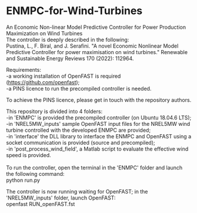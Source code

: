 # ENMPC-for-Wind-Turbines
An Economic Non-linear Model Predictive Controller for Power Production Maximization on Wind Turbines<br />
The controller is deeply described in the following:<br />
Pustina, L., F. Biral, and J. Serafini. "A novel Economic Nonlinear Model Predictive Controller for power maximisation on wind turbines." Renewable and Sustainable Energy Reviews 170 (2022): 112964.<br />

Requirements:<br />
  -a working installation of OpenFAST is required (https://github.com/openfast);<br />
  -a PINS licence to run the precompiled controller is needed.<br />

To achieve the PINS licence, please get in touch with the repository authors.<br />

This repository is divided into 4 folders:<br />
  -in 'ENMPC' is provided the precompiled controller (on Ubuntu 18.04.6 LTS);<br />
  -in 'NREL5MW_inputs' sample OpenFAST input files for the NREL5MW wind turbine controlled with the developed ENMPC are provided;<br />
  -in 'interface' the DLL library to interface the ENMPC and OpenFAST using a socket communication is provided (source and precompiled);<br />
  -in 'post_process_wind_field', a Matlab script to evaluate the effective wind speed is provided.<br />
 <br />
To run the controller, open the terminal in the 'ENMPC' folder and launch the following command:<br />
  python run.py<br />

The controller is now running waiting for OpenFAST; in the 'NREL5MW_inputs' folder, launch OpenFAST:<br />
  openfast RUN_openFAST.fst<br />

